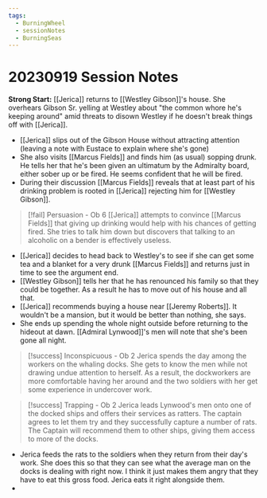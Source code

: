 ```yaml
---
tags:
  - BurningWheel
  - sessionNotes
  - BurningSeas
---
```

# 20230919 Session Notes
**Strong Start:** [[Jerica]] returns to [[Westley Gibson]]'s house.  She overhears Gibson Sr. yelling at Westley about "the common whore he's keeping around" amid threats to disown Westley if he doesn't break things off with [[Jerica]].
- [[Jerica]] slips out of the Gibson House without attracting attention (leaving a note with Eustace to explain where she's gone)
- She also visits [[Marcus Fields]] and finds him (as usual) sopping drunk.  He tells her that he's been given an ultimatum by the Admiralty board, either sober up or be fired.  He seems confident that he will be fired.
- During their discussion [[Marcus Fields]] reveals that at least part of his drinking problem is rooted in [[Jerica]] rejecting him for [[Westley Gibson]].
> [!fail] Persuasion - Ob 6 
> [[Jerica]] attempts to convince [[Marcus Fields]] that giving up drinking would help with his chances of getting fired.  She tries to talk him down but discovers that talking to an alcoholic on a bender is effectively useless.
- [[Jerica]] decides to head back to Westley's to see if she can get some tea and a blanket for a very drunk [[Marcus Fields]] and returns just in time to see the argument end.
- [[Westley Gibson]] tells her that he has renounced his family so that they could be together.  As a result he has to move out of his house and all that.
- [[Jerica]] recommends buying a house near [[Jeremy Roberts]].  It wouldn't be a mansion, but it would be better than nothing, she says.
- She ends up spending the whole night outside before returning to the hideout at dawn.  [[Admiral Lynwood]]'s men will note that she's been gone all night.
> [!success] Inconspicuous - Ob 2 
> Jerica spends the day among the workers on the whaling docks.  She gets to know the men while not drawing undue attention to herself.  As a result, the dockworkers are more comfortable having her around and the two soldiers with her get some experience in undercover work.

> [!success] Trapping - Ob 2 
> Jerica leads Lynwood's men onto one of the docked ships and offers their services as ratters.  The captain agrees to let them try and they successfully capture a number of rats.  The Captain will recommend them to other ships, giving them access to more of the docks.
- Jerica feeds the rats to the soldiers when they return from their day's work.  She does this so that they can see what the average man on the docks is dealing with right now.  I think it just makes them angry that they have to eat this gross food.  Jerica eats it right alongside them.
- 
